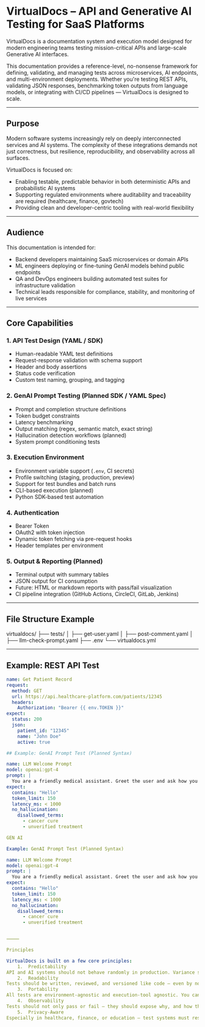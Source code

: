 # VirtualDocs – API and Generative AI Testing for SaaS Platforms

VirtualDocs is a documentation system and execution model designed for modern engineering teams testing mission-critical APIs and large-scale Generative AI interfaces.

This documentation provides a reference-level, no-nonsense framework for defining, validating, and managing tests across microservices, AI endpoints, and multi-environment deployments. Whether you're testing REST APIs, validating JSON responses, benchmarking token outputs from language models, or integrating with CI/CD pipelines — VirtualDocs is designed to scale.

---

## Purpose

Modern software systems increasingly rely on deeply interconnected services and AI systems. The complexity of these integrations demands not just correctness, but resilience, reproducibility, and observability across all surfaces.

VirtualDocs is focused on:

- Enabling testable, predictable behavior in both deterministic APIs and probabilistic AI systems
- Supporting regulated environments where auditability and traceability are required (healthcare, finance, govtech)
- Providing clean and developer-centric tooling with real-world flexibility

---

## Audience

This documentation is intended for:

- Backend developers maintaining SaaS microservices or domain APIs
- ML engineers deploying or fine-tuning GenAI models behind public endpoints
- QA and DevOps engineers building automated test suites for infrastructure validation
- Technical leads responsible for compliance, stability, and monitoring of live services

---

## Core Capabilities

### 1. API Test Design (YAML / SDK)

- Human-readable YAML test definitions
- Request-response validation with schema support
- Header and body assertions
- Status code verification
- Custom test naming, grouping, and tagging

### 2. GenAI Prompt Testing (Planned SDK / YAML Spec)

- Prompt and completion structure definitions
- Token budget constraints
- Latency benchmarking
- Output matching (regex, semantic match, exact string)
- Hallucination detection workflows (planned)
- System prompt conditioning tests

### 3. Execution Environment

- Environment variable support (`.env`, CI secrets)
- Profile switching (staging, production, preview)
- Support for test bundles and batch runs
- CLI-based execution (planned)
- Python SDK-based test automation

### 4. Authentication

- Bearer Token
- OAuth2 with token injection
- Dynamic token fetching via pre-request hooks
- Header templates per environment

### 5. Output & Reporting (Planned)

- Terminal output with summary tables
- JSON output for CI consumption
- Future: HTML or markdown reports with pass/fail visualization
- CI pipeline integration (GitHub Actions, CircleCI, GitLab, Jenkins)

---

## File Structure Example
virtualdocs/
├── tests/
│   ├── get-user.yaml
│   ├── post-comment.yaml
│   ├── llm-check-prompt.yaml
├── .env
└── virtualdocs.yml

---

## Example: REST API Test

```yaml
name: Get Patient Record
request:
  method: GET
  url: https://api.healthcare-platform.com/patients/12345
  headers:
    Authorization: "Bearer {{ env.TOKEN }}"
expect:
  status: 200
  json:
    patient_id: "12345"
    name: "John Doe"
    active: true

## Example: GenAI Prompt Test (Planned Syntax)

name: LLM Welcome Prompt
model: openai:gpt-4
prompt: |
  You are a friendly medical assistant. Greet the user and ask how you can help.
expect:
  contains: "Hello"
  token_limit: 150
  latency_ms: < 1000
  no_hallucination:
    disallowed_terms:
      - cancer cure
      - unverified treatment

GEN AI

Example: GenAI Prompt Test (Planned Syntax)

name: LLM Welcome Prompt
model: openai:gpt-4
prompt: |
  You are a friendly medical assistant. Greet the user and ask how you can help.
expect:
  contains: "Hello"
  token_limit: 150
  latency_ms: < 1000
  no_hallucination:
    disallowed_terms:
      - cancer cure
      - unverified treatment


⸻

Principles

VirtualDocs is built on a few core principles:
	1.	Predictability
API and AI systems should not behave randomly in production. Variance should be observable and controlled.
	2.	Readability
Tests should be written, reviewed, and versioned like code — even by non-developers if needed.
	3.	Portability
All tests are environment-agnostic and execution-tool agnostic. You can run them locally or in CI.
	4.	Observability
Tests should not only pass or fail — they should expose why, and how they relate to previous runs.
	5.	Privacy-Aware
Especially in healthcare, finance, or education — test systems must respect the boundaries of production data.


